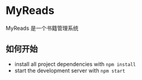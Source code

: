 # MyReads

MyReads 是一个书籍管理系统

## 如何开始

* install all project dependencies with `npm install`
* start the development server with `npm start`